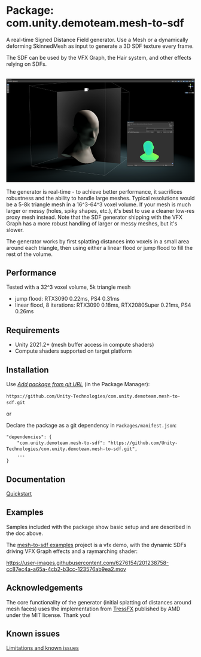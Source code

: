 # Package: com.unity.demoteam.mesh-to-sdf

A real-time Signed Distance Field generator. Use a Mesh or a dynamically deforming SkinnedMesh as input to generate a 3D SDF texture every frame.

The SDF can be used by the VFX Graph, the Hair system, and other effects relying on SDFs.

\
![mesh-to-sdf](Documentation~/images/mesh-to-sdf-skinned.png)

The generator is real-time - to achieve better performance, it sacrifices robustness and the ability to handle large meshes. Typical resolutions would be a 5-8k triangle mesh in a 16^3-64^3 voxel volume. If your mesh is much larger or messy (holes, spiky shapes, etc.), it's best to use a cleaner low-res proxy mesh instead. Note that the SDF generator shipping with the VFX Graph has a more robust handling of larger or messy meshes, but it's slower.

The generator works by first splatting distances into voxels in a small area around each triangle, then using either a linear flood or jump flood to fill the rest of the volume.

## Performance

Tested with a 32^3 voxel volume, 5k triangle mesh
- jump flood: RTX3090 0.22ms, PS4 0.31ms
- linear flood, 8 iterations: RTX3090 0.18ms, RTX2080Super 0.21ms, PS4 0.26ms

## Requirements

- Unity 2021.2+ (mesh buffer access in compute shaders)
- Compute shaders supported on target platform

## Installation

Use [*Add package from git URL*](https://docs.unity3d.com/Manual/upm-ui-giturl.html) (in the Package Manager): 

```https://github.com/Unity-Technologies/com.unity.demoteam.mesh-to-sdf.git```

or

Declare the package as a git dependency in `Packages/manifest.json`:

```
"dependencies": {
    "com.unity.demoteam.mesh-to-sdf": "https://github.com/Unity-Technologies/com.unity.demoteam.mesh-to-sdf.git",
    ...
}
```

## Documentation

[Quickstart](Documentation~/index.md)

## Examples

Samples included with the package show basic setup and are described in the doc above.

The [mesh-to-sdf examples](https://github.com/robcupisz/mesh-to-sdf-examples) project is a vfx demo, with the dynamic SDFs driving VFX Graph effects and a raymarching shader:

https://user-images.githubusercontent.com/6276154/201238758-cc87ec4a-a65a-4cb2-b3cc-123576ab9ea2.mov


## Acknowledgements

The core functionality of the generator (initial splatting of distances around mesh faces) uses the implementation from [TressFX](https://github.com/GPUOpen-Effects/TressFX) published by AMD under the MIT license. Thank you!

## Known issues

[Limitations and known issues](Documentation~/index.md#limitations-and-known-issues)

